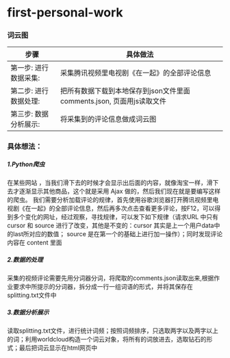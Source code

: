 # first-personal-work

### 词云图

步骤 | 具体做法
 ---- | -----   
 第一步: 进行数据采集:  | 采集腾讯视频里电视剧《在一起》的全部评论信息  
 第二步: 进行数据处理:  | 把所有数据下载到本地保存到json文件里面comments.json, 页面用js读取文件
 第三步: 数据分析展示:  | 将采集到的评论信息做成词云图
 

 ### 具体想法：
 ##### 1.Python爬虫
 在某些网站 ，当我们滑下去的时候才会显示出后面的内容，就像淘宝一样，滑下去才逐渐显示其他商品，这个就是采用 Ajax 做的，然后我们现在就是要编写这样的爬虫。
 我们需要分析加载评论的规律，首先使用谷歌浏览器打开腾讯视频里电视剧《在一起》的全部评论信息，然后再多次点击查看更多评论，按F12，可以得到多个变化的网址，经过观察，寻找规律，可以发下如下规律（请求URL 中只有 cursor 和 source 进行了改变，其他是不变的：cursor 其实是上一个用户data中的last所对应的数值； source 是在第一个的基础上进行加一操作）；同时发现评论内容在 content 里面

 ##### 2.数据的处理
采集的视频评论需要先用分词器分词，将爬取的comments.json读取出来,根据作业要求中所提示的分词器，拆分成一行一组词语的形式，并将其保存在splitting.txt文件中

 ##### 3.数据分析展示
读取splitting.txt文件，进行统计词频；按照词频排序，只选取两字以及两字以上的词；利用worldcloud构造一个词云对象，将所有的词放进去，选取钻石的形式；最后把词云显示在html网页中


